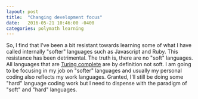 ```yaml
---
layout: post
title:  "Changing development focus"
date:   2016-05-21 10:46:00 -0400
categories: polymath learning
---
```


So, I find that I've been a bit resistant towards learning some of what I have called internally "softer" languages such as Javascript and Ruby. This resistance has been detrimental. The truth is, there are no "soft" languages. All languages that are [Turing complete](https://en.wikipedia.org/wiki/Turing_completeness) are by definition not soft. I am going to be focusing in my job on "softer" languages and usually my personal coding also reflects my work languages. Granted, I'll still be doing some "hard" language coding work but I need to dispense with the paradigm of "soft" and "hard" languages. 

